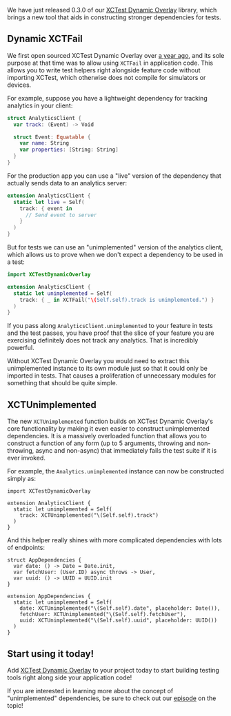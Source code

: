 We have just released 0.3.0 of our [XCTest Dynamic Overlay][dynamic-overlay-github] library, which brings a new tool that aids in constructing stronger dependencies for tests.

## Dynamic XCTFail

We first open sourced XCTest Dynamic Overlay over [a year ago][better-testing-bonanza], and its sole purpose at that time was to allow using `XCTFail` in application code. This allows you to write test helpers right alongside feature code without importing XCTest, which otherwise does not compile for simulators or devices.

For example, suppose you have a lightweight dependency for tracking analytics in your client:

```swift
struct AnalyticsClient {
  var track: (Event) -> Void

  struct Event: Equatable {
    var name: String
    var properties: [String: String]
  }
}
```

For the production app you can use a "live" version of the dependency that actually sends data to an analytics server:

```swift
extension AnalyticsClient {
  static let live = Self(
    track: { event in
      // Send event to server
    }
  )
}
```

But for tests we can use an "unimplemented" version of the analytics client, which allows us to prove when we don't expect a dependency to be used in a test:

```swift
import XCTestDynamicOverlay

extension AnalyticsClient {
  static let unimplemented = Self(
    track: { _ in XCTFail("\(Self.self).track is unimplemented.") }
  )
}
```

If you pass along `AnalyticsClient.unimplemented` to your feature in tests and the test passes, you have proof that the slice of your feature you are exercising definitely does not track any analytics. That is incredibly powerful.

Without XCTest Dynamic Overlay you would need to extract this unimplemented instance to its own module just so that it could only be imported in tests. That causes a proliferation of unnecessary modules for something that should be quite simple.

## XCTUnimplemented

The new `XCTUnimplemented` function builds on XCTest Dynamic Overlay's core functionality by making it even easier to construct unimplemented dependencies. It is a massively overloaded function that allows you to construct a function of any form (up to 5 arguments, throwing and non-throwing, async and non-async) that immediately fails the test suite if it is ever invoked.

For example, the `Analytics.unimplemented` instance can now be constructed simply as:

```swift:5
import XCTestDynamicOverlay

extension AnalyticsClient {
  static let unimplemented = Self(
    track: XCTUnimplemented("\(Self.self).track")
  )
}
```

And this helper really shines with more complicated dependencies with lots of endpoints:

```swift:9-11
struct AppDependencies {
  var date: () -> Date = Date.init,
  var fetchUser: (User.ID) async throws -> User,
  var uuid: () -> UUID = UUID.init
}

extension AppDependencies {
  static let unimplemented = Self(
    date: XCTUnimplemented("\(Self.self).date", placeholder: Date()),
    fetchUser: XCTUnimplemented("\(Self.self).fetchUser"),
    uuid: XCTUnimplemented("\(Self.self).uuid", placeholder: UUID())
  )
}
```

## Start using it today!

Add [XCTest Dynamic Overlay][dynamic-overlay-github] to your project today to start building testing tools right along side your application code!

If you are interested in learning more about the concept of "unimplemented" dependencies, be sure to check out our [episode][failability-episode] on the topic!

[dynamic-overlay-github]: http://github.com/pointfreeco/xctest-dynamic-overlay
[better-testing-bonanza]: https://www.pointfree.co/blog/posts/56-better-testing-bonanza
[failability-episode]: https://www.pointfree.co/collections/dependencies/better-test-dependencies/ep139-better-test-dependencies-failability

